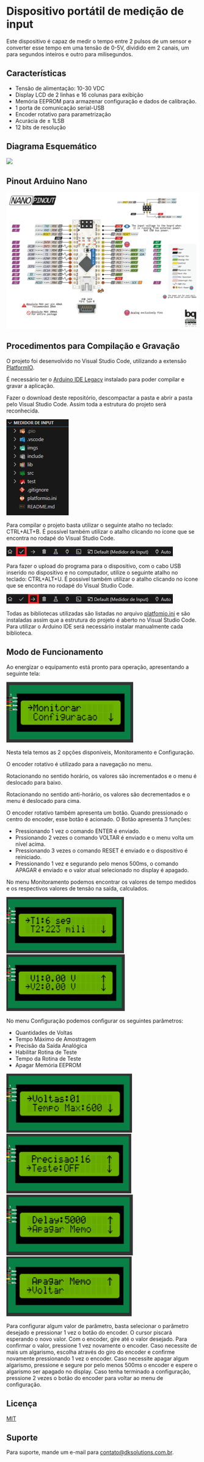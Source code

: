 # Dispositivo portátil de medição de input

Este dispositivo é capaz de medir o tempo entre 2 pulsos de um sensor e converter esse tempo em uma tensão de 0-5V, dividido em 2 canais, um para segundos inteiros e outro para milisegundos.

## Características

- Tensão de alimentação: 10-30 VDC
- Display LCD de 2 linhas e 16 colunas para exibição
- Memória EEPROM para armazenar configuração e dados de calibração.
- 1 porta de comunicação serial-USB
- Encoder rotativo para parametrização
- Acurácia de ± 1LSB
- 12 bits de resolução

## Diagrama Esquemático

<img src="/imgs/diagrama_bb.png">

## Pinout Arduino Nano

<img src="/imgs/Mapa-de-Pinos-pinout-Arduino-NANO-Original.png">

## Procedimentos para Compilação e Gravação

O projeto foi desenvolvido no Visual Studio Code, utilizando a extensão [PlatformIO](https://platformio.org/).

É necessário ter o [Arduino IDE Legacy](https://www.arduino.cc/en/software) instalado para poder compilar e gravar a aplicação.

Fazer o download deste repositório, descompactar a pasta e abrir a pasta pelo Visual Studio Code. Assim toda a estrutura do projeto será reconhecida.

<img src="/imgs/estrutura.png">

Para compilar o projeto basta utilizar o seguinte atalho no teclado: CTRL+ALT+B. É possível também utilizar o atalho clicando no ícone que se encontra no rodapé do Visual Studio Code.

<img src="/imgs/compilar.png">

Para fazer o upload do programa para o dispositivo, com o cabo USB inserido no dispositivo e no computador, utilize o seguinte atalho no teclado: CTRL+ALT+U. É possível também utilizar o atalho clicando no ícone que se encontra no rodapé do Visual Studio Code.

<img src="/imgs/upload.png">

Todas as bibliotecas utilizadas são listadas no arquivo [platfomio.ini](/platformio.ini) e são instaladas assim que a estrutura do projeto é aberto no Visual Studio Code. Para utilizar o Arduino IDE será necessário instalar manualmente cada biblioteca.

## Modo de Funcionamento

Ao energizar o equipamento está pronto para operação, apresentando a seguinte tela:

<img src="/imgs/tela1.PNG">

Nesta tela temos as 2 opções disponíveis, Monitoramento e Configuração.

O encoder rotativo é utilizado para a navegação no menu.

Rotacionando no sentido horário, os valores são incrementados e o menu é deslocado para baixo.

Rotacionando no sentido anti-horário, os valores são decrementados e o menu é deslocado para cima.

O encoder rotativo também apresenta um botão. Quando pressionado o centro do encoder, esse botão é acionado. O Botão apresenta 3 funções:

- Pressionando 1 vez o comando ENTER é enviado.
- Prssionando 2 vezes o comando VOLTAR é enviado e o menu volta um nível acima.
- Pressionando 3 vezes o comando RESET é enviado e o dispositivo é reiniciado.
- Pressionando 1 vez e segurando pelo menos 500ms, o comando APAGAR é enviado e o valor atual selecionado no display é apagado.

No menu Monitoramento podemos encontrar os valores de tempo medidos e os respectivos valores de tensão na saída, calculados.

<img src="/imgs/telamonitor1.PNG">

<img src="/imgs/telamonitor2.PNG">

No menu Configuração podemos configurar os seguintes parâmetros:

- Quantidades de Voltas
- Tempo Máximo de Amostragem
- Precisão da Saída Analógica
- Habilitar Rotina de Teste
- Tempo da Rotina de Teste
- Apagar Memória EEPROM

<img src="/imgs/telaconfig1.PNG">

<img src="/imgs/telaconfig2.PNG">

<img src="/imgs/telaconfig3.PNG">

<img src="/imgs/telaconfig4.PNG">

Para configurar algum valor de parâmetro, basta selecionar o parâmetro desejado e pressionar 1 vez o botão do encoder. O cursor piscará esperando o novo valor. Com o encoder, gire até o valor desejado. Para confirmar o valor, pressione 1 vez novamente o encoder. Caso necessite de mais um algarismo, escolha através do giro do encoder e confirme novamente pressionando 1 vez o encoder. Caso necessite apagar algum algarismo, pressione e segure por pelo menos 500ms o encoder e espere o algarismo ser apagado no display. Caso tenha terminado a configuração, pressione 2 vezes o botão do encoder para voltar ao menu de configuração.

## Licença

[MIT](https://choosealicense.com/licenses/mit/)

## Suporte

Para suporte, mande um e-mail para contato@dksolutions.com.br.